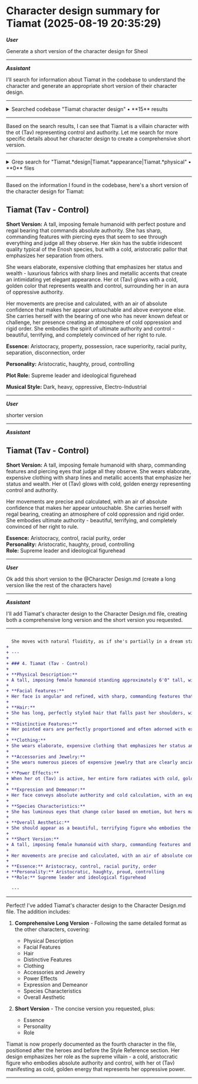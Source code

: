 <!-- Generated by SpecStory -->

# Character design summary for Tiamat (2025-08-19 20:35:29)

_**User**_

Generate a short version of the character design for Sheol 

---

_**Assistant**_

I'll search for information about Tiamat in the codebase to understand the character and generate an appropriate short version of their character design.


---

<details>
            <summary>Searched codebase "Tiamat character design" • **15** results</summary>
        
| File | Lines |
|------|-------|
| `Resources.md` | L110-142 |
| `Design Guide Q&A.md` | L64-86 |
| `Character Design.md` | Lundefined-20 |
| `Resources.md` | L140-181 |
| `Resources.md` | L80-112 |
| `Character Design.md` | L114-133 |
| `Character Design.md` | L46-61 |
| `Character Design.md` | L32-49 |
| `Character Design.md` | L58-73 |
| `Character Design.md` | L80-96 |
| `Season 1: Storyline.md` | L110-148 |
| `Character Design.md` | L17-35 |
| `Design Guide Q&A.md` | Lundefined-36 |
| `Resources.md` | L55-82 |
| `Character Design.md` | L70-87 |

</details>

---

Based on the search results, I can see that Tiamat is a villain character with the ot (Tav) representing control and authority. Let me search for more specific details about her character design to create a comprehensive short version.


---

<details>
            <summary>Grep search for "Tiamat.*design|Tiamat.*appearance|Tiamat.*physical" • **0** files</summary>
        
No results found
</details>

---

Based on the information I found in the codebase, here's a short version of the character design for Tiamat:

## Tiamat (Tav - Control)

**Short Version:**
A tall, imposing female humanoid with perfect posture and regal bearing that commands absolute authority. She has sharp, commanding features with piercing eyes that seem to see through everything and judge all they observe. Her skin has the subtle iridescent quality typical of the Enosh species, but with a cold, aristocratic pallor that emphasizes her separation from others.

She wears elaborate, expensive clothing that emphasizes her status and wealth - luxurious fabrics with sharp lines and metallic accents that create an intimidating yet elegant appearance. Her ot (Tav) glows with a cold, golden color that represents wealth and control, surrounding her in an aura of oppressive authority.

Her movements are precise and calculated, with an air of absolute confidence that makes her appear untouchable and above everyone else. She carries herself with the bearing of one who has never known defeat or challenge, her presence creating an atmosphere of cold oppression and rigid order. She embodies the spirit of ultimate authority and control - beautiful, terrifying, and completely convinced of her right to rule.

**Essence:** Aristocracy, property, possession, race superiority, racial purity, separation, disconnection, order

**Personality:** Aristocratic, haughty, proud, controlling

**Plot Role:** Supreme leader and ideological figurehead

**Musical Style:** Dark, heavy, oppressive, Electro-Industrial

---

_**User**_

shorter version

---

_**Assistant**_

## Tiamat (Tav - Control)

**Short Version:**
A tall, imposing female humanoid with sharp, commanding features and piercing eyes that judge all they observe. She wears elaborate, expensive clothing with sharp lines and metallic accents that emphasize her status and wealth. Her ot (Tav) glows with cold, golden energy representing control and authority.

Her movements are precise and calculated, with an air of absolute confidence that makes her appear untouchable. She carries herself with regal bearing, creating an atmosphere of cold oppression and rigid order. She embodies ultimate authority - beautiful, terrifying, and completely convinced of her right to rule.

**Essence:** Aristocracy, control, racial purity, order  
**Personality:** Aristocratic, haughty, proud, controlling  
**Role:** Supreme leader and ideological figurehead

---

_**User**_

Ok add this short version to the @Character Design.md  (create a long version like the rest of the characters have)

---

_**Assistant**_

I'll add Tiamat's character design to the Character Design.md file, creating both a comprehensive long version and the short version you requested.


---

```diff
  
  She moves with natural fluidity, as if she's partially in a dream state. Her expression conveys deep sensitivity and intuition, with eyes that seem to see beyond the surface of reality. She embodies the spirit of flowing water - gentle, intuitive, and deeply connected to the emotional currents around her.
+ 
+ ---
+ 
+ ### 4. Tiamat (Tav - Control)
+ 
+ **Physical Description:**
+ A tall, imposing female humanoid standing approximately 6'0" tall, with a commanding presence that dominates any room she enters. Her frame is elegant and statuesque, with perfect proportions that suggest both beauty and power. Her skin has the subtle iridescent quality typical of the Enosh species, but with a cold, aristocratic pallor that emphasizes her separation from others and her belief in racial superiority.
+ 
+ **Facial Features:**
+ Her face is angular and refined, with sharp, commanding features that convey absolute authority. Her most striking feature is her piercing eyes - large, cold, and calculating, with a color that shifts between icy blue and steel gray depending on her mood. When her ot (Tav) powers are active, her eyes become even more intense, appearing to glow with cold, golden light that seems to see through everything and judge all it observes. Her nose is straight and refined, with a slight aquiline quality that adds to her aristocratic appearance. Her lips are full but often set in a thin, disapproving line that suggests constant judgment.
+ 
+ **Hair:**
+ She has long, perfectly styled hair that falls past her shoulders, with a natural wave that suggests both luxury and control. The hair is typically dark brown or black, with subtle highlights that catch the light and emphasize its quality. Her hair is always immaculately groomed and styled, often arranged in elaborate braids or sophisticated updos that emphasize her status and wealth. When her powers are active, her hair appears to move with invisible energy, creating an aura of otherworldly authority.
+ 
+ **Distinctive Features:**
+ Her pointed ears are perfectly proportioned and often adorned with expensive jewelry that emphasizes her wealth and status. Her movements are precise and calculated, with a fluidity that suggests she's moving through a world she completely controls. She carries herself with an air of absolute confidence that commands attention and respect, though it's the respect born of fear rather than admiration. Her posture is always perfect, suggesting years of training in aristocratic comportment.
+ 
+ **Clothing:**
+ She wears elaborate, expensive clothing that emphasizes her status and wealth. Her garments are made from the finest materials - luxurious silks, rich velvets, and precious metals woven into the fabric. The clothing has sharp lines and metallic accents that create an intimidating yet elegant appearance. She favors deep, rich colors - deep purples, rich blacks, and metallic golds and silvers that emphasize her power and wealth. Her clothing often features intricate patterns and symbols that suggest ancient authority and mystical power.
+ 
+ **Accessories and Jewelry:**
+ She wears numerous pieces of expensive jewelry that are clearly ancient and powerful. These items are adorned with symbols that pulse with energy when her powers activate, creating patterns of light that seem to contain ancient authority. The jewelry is made from precious metals and stones, with some pieces appearing to be artifacts of great power. She often wears a crown or headpiece that emphasizes her role as supreme leader, with symbols that glow with cold, golden energy.
+ 
+ **Power Effects:**
+ When her ot (Tav) is active, her entire form radiates with cold, golden energy that represents control and authority. The energy surrounds her in precise, geometric patterns that suggest order and control, creating an aura of oppressive authority. Her eyes become more intense and otherworldly, appearing to see through reality itself. Her movements become more deliberate and commanding, as if she's moving through a world she completely dominates. The symbols on her jewelry pulse with energy, creating patterns of light that seem to contain the very essence of control and order.
+ 
+ **Expression and Demeanor:**
+ Her face conveys absolute authority and cold calculation, with an expression that suggests she's constantly evaluating and judging everything around her. She has a natural air of superiority that comes from absolute confidence in her right to rule, but her eyes are always alert and observant, constantly scanning for threats to her authority. She carries herself with regal dignity, moving with purpose and precision. Her presence is both intimidating and slightly terrifying, as if she holds the power to destroy or elevate anyone she encounters.
+ 
+ **Species Characteristics:**
+ She has luminous eyes that change color based on emotion, but hers maintain a colder, more calculating quality that suggests her separation from normal emotional responses. Her skin has a subtle iridescent quality with cooler undertones that emphasize her aristocratic nature and belief in racial purity. She moves with natural grace and energy manipulation abilities, enhanced by her absolute confidence and belief in her right to control others.
+ 
+ **Overall Aesthetic:**
+ She should appear as a beautiful, terrifying figure who embodies the spirit of absolute authority and control. Her design should balance sophisticated elegance with the cold, oppressive nature of unchecked power. She should look both approachable and completely untouchable, with an energy that suggests she exists on a different plane of existence where she is the ultimate authority.
+ 
+ **Short Version:**
+ A tall, imposing female humanoid with sharp, commanding features and piercing eyes that judge all they observe. She wears elaborate, expensive clothing with sharp lines and metallic accents that emphasize her status and wealth. Her ot (Tav) glows with cold, golden energy representing control and authority.
+ 
+ Her movements are precise and calculated, with an air of absolute confidence that makes her appear untouchable. She carries herself with regal bearing, creating an atmosphere of cold oppression and rigid order. She embodies ultimate authority - beautiful, terrifying, and completely convinced of her right to rule.
+ 
+ **Essence:** Aristocracy, control, racial purity, order  
+ **Personality:** Aristocratic, haughty, proud, controlling  
+ **Role:** Supreme leader and ideological figurehead
  
  ---
```

---

Perfect! I've added Tiamat's character design to the Character Design.md file. The addition includes:

1. **Comprehensive Long Version** - Following the same detailed format as the other characters, covering:
   - Physical Description
   - Facial Features  
   - Hair
   - Distinctive Features
   - Clothing
   - Accessories and Jewelry
   - Power Effects
   - Expression and Demeanor
   - Species Characteristics
   - Overall Aesthetic

2. **Short Version** - The concise version you requested, plus:
   - Essence
   - Personality
   - Role

Tiamat is now properly documented as the fourth character in the file, positioned after the heroes and before the Style Reference section. Her design emphasizes her role as the supreme villain - a cold, aristocratic figure who embodies absolute authority and control, with her ot (Tav) manifesting as cold, golden energy that represents her oppressive power.

---

